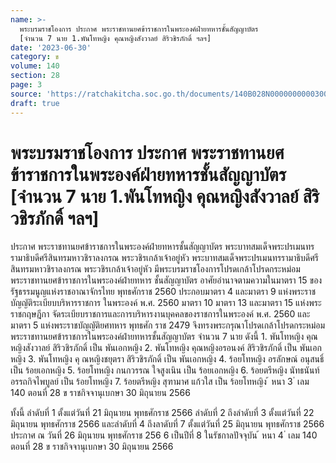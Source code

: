 ```yaml
---
name: >-
  พระบรมราชโองการ ประกาศ พระราชทานยศข้าราชการในพระองค์ฝ่ายทหารชั้นสัญญาบัตร
  [จำนวน 7 นาย 1.พันโทหญิง คุณหญิงสังวาลย์ สิริวชิรภักดิ์ ฯลฯ]
date: '2023-06-30'
category: ข
volume: 140
section: 28
page: 3
source: 'https://ratchakitcha.soc.go.th/documents/140B028N0000000000300.pdf'
draft: true
---
```


# พระบรมราชโองการ ประกาศ พระราชทานยศข้าราชการในพระองค์ฝ่ายทหารชั้นสัญญาบัตร [จำนวน 7 นาย 1.พันโทหญิง คุณหญิงสังวาลย์ สิริวชิรภักดิ์ ฯลฯ]

ประกาศ พระราชทานยศข้าราชการในพระองค์ฝ่ายทหารชั้นสัญญาบัตร พระบาทสมเด็จพระปรเมนทรรามาธิบดีศรีสินทรมหาวชิราลงกรณ พระวชิรเกล้าเจ้าอยู่หัว พระบาทสมเด็จพระปรเมนทรรามาธิบดีศรีสินทรมหาวชิราลงกรณ พระวชิรเกล้าเจ้าอยู่หัว มีพระบรมราชโองการโปรดเกล้าโปรดกระหม่อมพระราชทานยศข้าราชการในพระองค์ฝ่ายทหาร ชั้นสัญญาบัตร อาศัยอำนาจตามความในมาตรา 15 ของรัฐธรรมนูญแห่งราชอาณาจักรไทย พุทธศักราช 2560 ประกอบมาตรา 4 และมาตรา 9 แห่งพระราชบัญญัติระเบียบบริหารราชการ ในพระองค์ พ.ศ. 2560 มาตรา 10 มาตรา 13 และมาตรา 15 แห่งพระราชกฤษฎีกา จัดระเบียบราชการและการบริหารงานบุคคลของราชการในพระองค์ พ.ศ. 2560 และมาตรา 5 แห่งพระราชบัญญัติยศทหาร พุทธศัก ราช 2479 จึงทรงพระกรุณาโปรดเกล้าโปรดกระหม่อม พระราชทานยศข้าราชการในพระองค์ฝ่ายทหารชั้นสัญญาบัตร จำนวน 7 นาย ดังนี้ 1. พันโทหญิง คุณหญิงสังวาลย์ สิริวชิรภักดิ์ เป็น พันเอกหญิง 2. พันโทหญิง คุณหญิงอรอนงค์ สิริวชิรภักดิ์ เป็น พันเอกหญิง 3. พันโทหญิง คุ ณหญิงชยุตรา สิริวชิรภักดิ์ เป็น พันเอกหญิง 4. ร้อยโทหญิง อรลักษณ์ อนุสนธิ์ เป็น ร้อยเอกหญิง 5. ร้อยโทหญิง กนกวรรณ ใจสูงเนิน เป็น ร้อยเอกหญิง 6. ร้อยตรีหญิง นัทธนันท์ อรรถกิจไพบูลย์ เป็น ร้อยโทหญิง 7. ร้อยตรีหญิง สุฑามาศ แก้วใส เป็น ร้อยโทหญิง ้ หนา 3 ่ เลม 140 ตอนที่ 28 ข ราชกิจจานุเบกษา 30 มิถุนายน 2566

ทั้งนี้ ลำดับที่ 1 ตั้งแต่วันที่ 21 มิถุนายน พุทธศักราช 2566 ลำดับที่ 2 ถึงลำดับที่ 3 ตั้งแต่วันที่ 22 มิถุนายน พุทธศักราช 2566 และลำดับที่ 4 ถึงลาดับที่ 7 ตั้งแต่วันที่ 25 มิถุนายน พุทธศักราช 2566 ประกาศ ณ วันที่ 26 มิถุนายน พุทธศักราช 256 6 เป็นปีที่ 8 ในรัชกาลปัจจุบัน ้ หนา 4 ่ เลม 140 ตอนที่ 28 ข ราชกิจจานุเบกษา 30 มิถุนายน 2566
